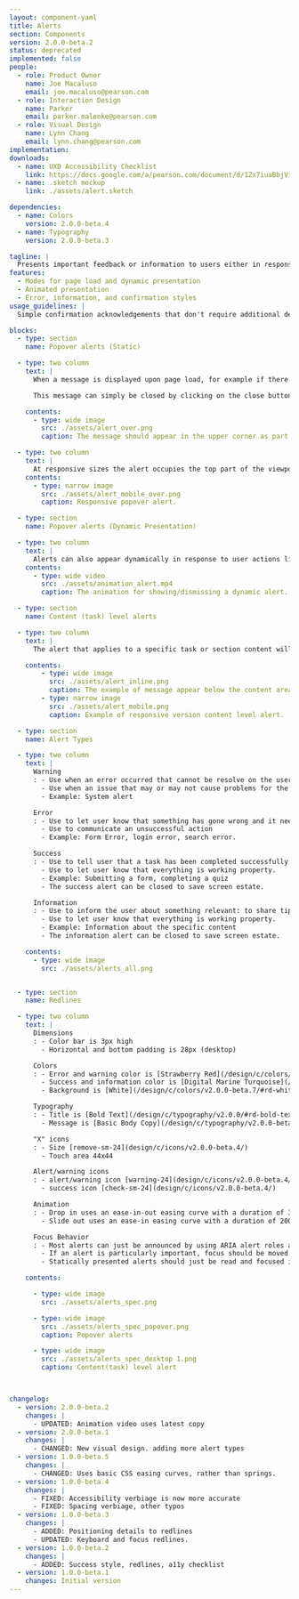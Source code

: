 ```yaml
---
layout: component-yaml
title: Alerts
section: Components
version: 2.0.0-beta.2
status: deprecated
implemented: false
people:
  - role: Product Owner
    name: Joe Macaluso
    email: joe.macaluso@pearson.com
  - role: Interaction Design
    name: Parker
    email: parker.malenke@pearson.com
  - role: Visual Design
    name: Lynn Chang
    email: lynn.chang@pearson.com
implementation:
downloads:
  - name: UXD Accessibility Checklist
    link: https://docs.google.com/a/pearson.com/document/d/1Zx7iuaBbjVis_m6p5yXxBxXhJFCYSagSgb-v6D9HaX8/edit?usp=sharing
  - name: .sketch mockup
    link: ./assets/alert.sketch

dependencies:
  - name: Colors
    version: 2.0.0-beta.4
  - name: Typography
    version: 2.0.0-beta.3

tagline: |
  Presents important feedback or information to users either in response to their actions or upon page load.
features:
  - Modes for page load and dynamic presentation
  - Animated presentation
  - Error, information, and confirmation styles
usage_guidelines: |
  Simple confirmation acknowledgements that don't require additional detail should just use a confirmation button. If an error occurs or additional information is needed to clarify then the appropriate alert style may be dynamically presented.

blocks:
  - type: section
    name: Popover alerts (Static)

  - type: two column
    text: |
      When a message is displayed upon page load, for example if there was an error confirming an email address, the alert should appear statistically in the upper left corner of the page or if on a mobile device the message will appear in the center of the mobile devices screen.  The location will make it noticeable even when the user screen is magnified.

      This message can simply be closed by clicking on the close button or it will auto close the window upon time out.

    contents:
      - type: wide image
        src: ./assets/alert_over.png
        caption: The message should appear in the upper corner as part of the normal page load.

  - type: two column
    text: |
      At responsive sizes the alert occupies the top part of the viewport.
    contents:
      - type: narrow image
        src: ./assets/alert_mobile_over.png
        caption: Responsive popover alert.

  - type: section
    name: Popover alerts (Dynamic Presentation)

  - type: two column
    text: |
      Alerts can also appear dynamically in response to user actions like submitting a form, choosing an option, or completing an assignment. In this case the alert will animate down from the top.
    contents:
      - type: wide video
        src: ./assets/animation_alert.mp4
        caption: The animation for showing/dismissing a dynamic alert.

  - type: section
    name: Content (task) level alerts

  - type: two column
    text: |
      The alert that applies to a specific task or section content will be displayed above or below where the action occurred.

    contents:
        - type: wide image
          src: ./assets/alert_inline.png
          caption: The example of message appear below the content area.
        - type: narrow image
          src: ./assets/alert_mobile.png
          caption: Example of responsive version content level alert.

  - type: section
    name: Alert Types

  - type: two column
    text: |
      Warning
      : - Use when an error occurred that cannot be resolve on the user end.
        - Use when an issue that may or may not cause problems for the users, but the user should know about.
        - Example: System alert

      Error
      : - Use to let user know that something has gone wrong and it needs to be resolved to complete the task. IT can also provide suggestions on how to proceed.
        - Use to communicate an unsuccessful action
        - Example: Form Error, login error, search error.

      Success
      : - Use to tell user that a task has been completed successfully.
        - Use to let user know that everything is working property.
        - Example: Submitting a form, completing a quiz
        - The success alert can be closed to save screen estate.

      Information
      : - Use to inform the user about something relevant: to share tips or suggestions.
        - Use to let user know that everything is working property.
        - Example: Information about the specific content
        - The information alert can be closed to save screen estate.

    contents:
      - type: wide image
        src: ./assets/alerts_all.png


  - type: section
    name: Redlines

  - type: two column
    text: |
      Dimensions
      : - Color bar is 3px high
        - Horizontal and bottom padding is 28px (desktop)

      Colors
      : - Error and warning color is [Strawberry Red](/design/c/colors/v2.0.0-beta.7/#rd-strawberry-red)
        - Success and information color is [Digital Marine Turquoise](/design/c/colors/v2.0.0-beta.7/#rd-digital-marine-turquoise)
        - Background is [White](/design/c/colors/v2.0.0-beta.7/#rd-white)

      Typography
      : - Title is [Bold Text](/design/c/typography/v2.0.0/#rd-bold-text)
        - Message is [Basic Body Copy](/design/c/typography/v2.0.0-beta.3/#rd-basic-body)

      "X" icons
      : - Size [remove-sm-24](design/c/icons/v2.0.0-beta.4/)
        - Touch area 44x44

      Alert/warning icons
      : - alert/warning icon [warning-24](design/c/icons/v2.0.0-beta.4/)
        - success icon [check-sm-24](design/c/icons/v2.0.0-beta.4/)

      Animation
      : - Drop in uses an ease-in-out easing curve with a duration of 300ms
        - Slide out uses an ease-in easing curve with a duration of 200ms

      Focus Behavior
      : - Most alerts can just be announced by using ARIA alert roles and don't need special focus treatment
        - If an alert is particularly important, focus should be moved to the first element of the alert (and restored to it's original position upon dismissal)
        - Statically presented alerts should just be read and focused in the normal flow of the document

    contents:

      - type: wide image
        src: ./assets/alerts_spec.png

      - type: wide image
        src: ./assets/alerts_spec_popover.png
        caption: Popover alerts

      - type: wide image
        src: ./assets/alerts_spec_desktop 1.png
        caption: Content(task) level alert



changelog:
  - version: 2.0.0-beta.2
    changes: |
      - UPDATED: Animation video uses latest copy
  - version: 2.0.0-beta.1
    changes: |
      - CHANGED: New visual design. adding more alert types
  - version: 1.0.0-beta.5
    changes: |
      - CHANGED: Uses basic CSS easing curves, rather than springs.
  - version: 1.0.0-beta.4
    changes: |
      - FIXED: Accessibility verbiage is now more accurate
      - FIXED: Spacing verbiage, other typos
  - version: 1.0.0-beta.3
    changes: |
      - ADDED: Positioning details to redlines
      - UPDATED: Keyboard and focus redlines.
  - version: 1.0.0-beta.2
    changes: |
      - ADDED: Success style, redlines, a11y checklist
  - version: 1.0.0-beta.1
    changes: Initial version
---
```

